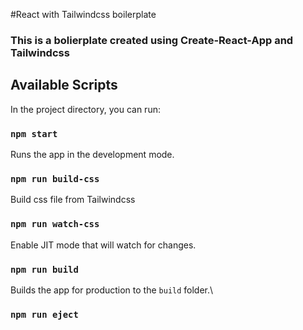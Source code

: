 #React with Tailwindcss boilerplate
### This is a bolierplate created using Create-React-App and Tailwindcss

## Available Scripts

In the project directory, you can run:

### `npm start`

Runs the app in the development mode.

### `npm run build-css`
Build css file from Tailwindcss

### `npm run watch-css`
Enable JIT mode that will watch for changes.

### `npm run build`

Builds the app for production to the `build` folder.\

### `npm run eject`

